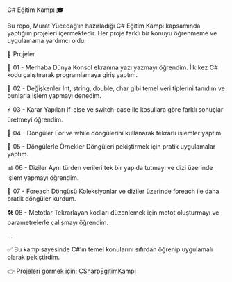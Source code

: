 C# Eğitim Kampı 🎓

Bu repo, Murat Yücedağ’ın hazırladığı C# Eğitim Kampı kapsamında yaptığım projeleri içermektedir. Her proje farklı bir konuyu öğrenmeme ve uygulamama yardımcı oldu.

📂 Projeler

🚀 01 - Merhaba Dünya
Konsol ekranına yazı yazmayı öğrendim. İlk kez C# kodu çalıştırarak programlamaya giriş yaptım.

🔢 02 - Değişkenler
Int, string, double, char gibi temel veri tiplerini tanıdım ve bunlarla işlem yapmayı denedim.

⚡ 03 - Karar Yapıları
If-else ve switch-case ile koşullara göre farklı sonuçlar üretmeyi öğrendim.

🔄 04 - Döngüler
For ve while döngülerini kullanarak tekrarlı işlemler yaptım.

🧮 05 - Döngülerle Örnekler
Döngüleri pekiştirmek için pratik uygulamalar yaptım.

📊 06 - Diziler
Aynı türden verileri tek bir yapıda tutmayı ve dizi üzerinde işlem yapmayı öğrendim.

🔁 07 - Foreach Döngüsü
Koleksiyonlar ve diziler üzerinde foreach ile daha pratik döngüler kurdum.

🛠️ 08 - Metotlar
Tekrarlayan kodları düzenlemek için metot oluşturmayı ve parametrelerle çalışmayı öğrendim.

...

✅ Bu kamp sayesinde C#’ın temel konularını sıfırdan öğrenip uygulamalı olarak pekiştirdim.

👉 Projeleri görmek için: <a href="https://github.com/serhatonerozkul34/CSharpEgitimKampi">CSharpEgitimKampi</a>
